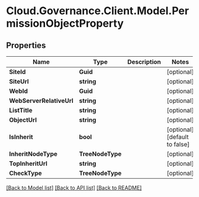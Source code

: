 # Cloud.Governance.Client.Model.PermissionObjectProperty
## Properties

Name | Type | Description | Notes
------------ | ------------- | ------------- | -------------
**SiteId** | **Guid** |  | [optional] 
**SiteUrl** | **string** |  | [optional] 
**WebId** | **Guid** |  | [optional] 
**WebServerRelativeUrl** | **string** |  | [optional] 
**ListTitle** | **string** |  | [optional] 
**ObjectUrl** | **string** |  | [optional] 
**IsInherit** | **bool** |  | [optional] [default to false]
**InheritNodeType** | **TreeNodeType** |  | [optional] 
**TopInheritUrl** | **string** |  | [optional] 
**CheckType** | **TreeNodeType** |  | [optional] 

[[Back to Model list]](../README.md#documentation-for-models) [[Back to API list]](../README.md#documentation-for-api-endpoints) [[Back to README]](../README.md)

